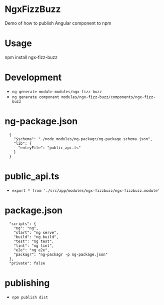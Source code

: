 # NgxFizzBuzz

Demo of how to publish Angular component to npm

# Usage

npm install ngx-fizz-buzz

# Development

* `ng generate module modules/ngx-fizz-buzz`
* `ng generate component modules/ngx-fizz-buzz/components/ngx-fizz-buzz`

# ng-package.json

```
  {
    "$schema": "./node_modules/ng-packagr/ng-package.schema.json",
    "lib": {
      "entryFile": "public_api.ts"
    }
  }
```

# public_api.ts

* `export * from './src/app/modules/ngx-fizzbuzz/ngx-fizzbuzz.module'`

# package.json

```
  "scripts": {
    "ng": "ng",
    "start": "ng serve",
    "build": "ng build",
    "test": "ng test",
    "lint": "ng lint",
    "e2e": "ng e2e",
    "packagr": "ng-packagr -p ng-package.json"
  },
  "private": false
```

# publishing

* `npm publish dist`
